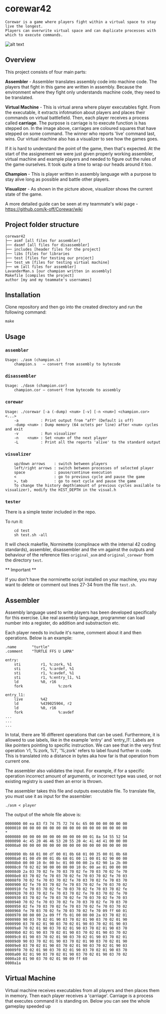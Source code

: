 # corewar42
```
Corewar is a game where players fight within a virtual space to stay live the longest.
Players can overwrite virtual space and can duplicate processes with which to execute commands.
```
![alt text](https://imgur.com/BSXVUlI.png)

## Overview

This project consists of four main parts:

**Assembler** - Assembler translates assembly code into machine code. The players that fight in this game are written in        assembly. Because the environment where they fight only understands machine code, they need to be translated.

**Virtual Machine** - This is virtual arena where player executables fight. From the executable, it extracts infotmation        about players and places their commands on virtual battlefield. Then, each player receives a process called **carriage**.      The purpose is carriage is to execute function is has stepped on. In the image above, carriages are coloured squares that      have stepped on some command. The winner who reports 'live' command last, wins. Our virtual machine also has a visualizer to see how the games goes.

If it is hard to understand the point of the game, then that's expected. At the start of the assignement we were just given properly working assembler, virtual machine and example players and needed to figure out the rules of the game ourselves. It took quite a time to wrap our heads around it too.

**Champion** - This is player written in assembly language with a purpose to stay alive long as possible and battle other players.

**Visualizer** - As shown in the picture above, visualizer shows the current state of the game.

A more detailed guide can be seen at my teammate's wiki page - https://github.com/k-off/Corewar/wiki

## Project folder structure
```
corewar42
├── asmf [all files for assembler]
├── dasmf [all files for disassembler]
├── includes [header files for the project]
├── libs [files for libraries
├── test [files for testing our project]
├── test_vm [files for testing virtual machine]
├── vm [all files for assembler]
LavanderMan.s [our champion written in assembly]
Makefile [compiles the project]
author [my and my teammate's usernames]
```

## Installation

Clone repository and then go into the created directory and run the following command:

```
make
```

## Usage

### `assembler`

```
Usage: ./asm (champion.s)
    champion.s   — convert from assembly to bytecode
```

### `disassembler`

```
Usage: ./dasm (champion.cor)
    champion.cor — convert from bytecode to assembly
```

### `corewar`

```
Usage: ./corewar [-a (-dump) <num> [-v] [-n <num>] <champion.cor> <...>
    -a          : Print output from "aff" (Default is off)
    -dump <num> : Dump memory (64 octets per line) after <num> cycles and exit
    -v          : Run visualizer
    -n    <num> : Set <num> of the next player
    -L          : Print all the reports 'alive' to the standard output
```

### `visualizer`

```
    up/down arrows    : switch between players
    left/right arrows : switch between processes of selected player
    space             : pause/continue execution
    <                 : go to previous cycle and pause the game
    >, tab            : go to next cycle and pause the game
    To change the history depth(amount of previous cycles available to visualizer), modify the HIST_DEPTH in the visual.h
```

### `tester`

There is a simple tester included in the repo.

To run it:

```
    cd test
    sh test.sh -all
```

It will check makefile, Norminette (complinace with the internal 42 coding standards), assembler, disassembler and the vm against the outputs and behaviour of the reference files `original_asm` and `original_corewar` from the directory `test`.

** Important **

If you don't have the norminette script installed on your machine, you may want to delete or comment out lines 27-34 from the file `test.sh`.


## Assembler
Assembly language used to write players has been developed specifically for this exercise. Like real assembly language, programmer can load number into a register, do addition and substraction etc.

Each player needs to include it's name, comment about it and then operations. Below is an example:
```
.name 		"turtle"
.comment	"TURTLE FFS U LAMA"

entry:
	sti			r1, %:zork, %1
	sti			r1, %:ardef, %1
	sti			r1, %:avdef, %1
	sti			r1, %:entry_l1, %1
	ld			%0, r16
	fork		        %:zork

entry_l1:
	live		%42
	ld			%439025904, r2
	ld			%0, r16
	fork		        %:avdef
...
...
...
```
In total, there are 16 different operations that can be used. Furthermore, it is allowed to use labels, like in the example 'entry' and 'entry_l1'. Labels are like pointers pointing to specific instruction. We can see that in the very first operation 'r1, %:zork, %1', '%;zork' refers to label found further in code. This is translated into a distance in bytes aka how far is that operation from current one.

The assembler also validates the input. For example, if for a specific operation incorrect amount of arguments, or incorrect type was used, or not existing registry is used then an error is thrown.

The assembler takes this file and outputs executable file. To translate file, you must use it as input for the assembler:

```
./asm < player
```

The output of the whole file above is:

```
0000000 00 ea 83 f3 74 75 72 74 6c 65 00 00 00 00 00 00
0000010 00 00 00 00 00 00 00 00 00 00 00 00 00 00 00 00
*
0000080 00 00 00 00 00 00 00 00 00 00 01 8a 54 55 52 54
0000090 4c 45 20 46 46 53 20 55 20 4c 41 4d 41 00 00 00
00000a0 00 00 00 00 00 00 00 00 00 00 00 00 00 00 00 00
*
0000890 0b 68 01 00 df 00 01 0b 68 01 00 35 00 01 0b 68
00008a0 01 00 d9 00 01 0b 68 01 00 11 00 01 02 90 00 00
00008b0 00 00 10 0c 00 bc 01 00 00 00 2a 02 90 1a 2b 00
00008c0 f0 02 02 90 00 00 00 00 10 0c 00 ae 01 00 00 00
00008d0 2a 03 70 02 fe 70 03 70 02 fe 70 03 70 02 fe 70
00008e0 03 70 02 fe 70 03 70 02 fe 70 03 70 02 fe 70 03
00008f0 70 02 fe 70 03 70 02 fe 70 03 70 02 fe 70 03 70
0000900 02 fe 70 03 70 02 fe 70 03 70 02 fe 70 03 70 02
0000910 fe 70 03 70 02 fe 70 03 70 02 fe 70 03 70 02 fe
0000920 70 03 70 02 fe 70 03 70 02 fe 70 03 70 02 fe 70
0000930 03 70 02 fe 70 03 70 02 fe 70 03 70 02 fe 70 03
0000940 70 02 fe 70 03 70 02 fe 70 03 70 02 fe 70 03 70
0000950 02 fe 70 03 70 02 fe 70 03 70 02 fe 70 03 70 02
0000960 fe 70 03 70 02 fe 70 03 70 02 fe 70 09 ff 60 01
0000970 00 00 00 2a 09 ff fb 01 00 00 00 2a 03 70 02 01
0000980 90 03 70 02 01 90 03 70 02 01 90 03 70 02 01 90
0000990 03 70 02 01 90 03 70 02 01 90 03 70 02 01 90 03
00009a0 70 02 01 90 03 70 02 01 90 03 70 02 01 90 03 70
00009b0 02 01 90 03 70 02 01 90 03 70 02 01 90 03 70 02
00009c0 01 90 03 70 02 01 90 03 70 02 01 90 03 70 02 01
00009d0 90 03 70 02 01 90 03 70 02 01 90 03 70 02 01 90
00009e0 03 70 02 01 90 03 70 02 01 90 03 70 02 01 90 03
00009f0 70 02 01 90 03 70 02 01 90 03 70 02 01 90 03 70
0000a00 02 01 90 03 70 02 01 90 03 70 02 01 90 03 70 02
0000a10 01 90 03 70 02 01 90 09 ff 60
0000a1a
```

## Virtual Machine
Virtual machine receives executables from all players and then places them in memory.
Then each player receives a 'carriage'. Carriage is a process that executes command it is standing on.
Below you can see the whole gameplay speeded up

